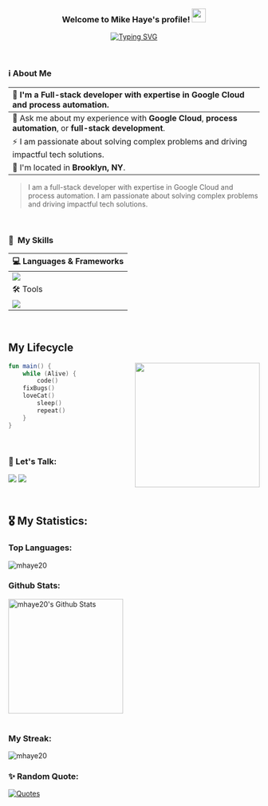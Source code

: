 <h3 align="center">
Welcome to Mike Haye's profile!
  <img src="https://media.giphy.com/media/hvRJCLFzcasrR4ia7z/giphy.gif" width="28">
</h3>

<p align="center">
  <a href="https://git.io/typing-svg">
  <img src="https://readme-typing-svg.demolab.com?font=Arial&size=22&duration=3000&pause=1000&center=true&vCenter=true&random=false&width=500&height=45&lines=Full+Stack+Developer+Using+Vue+%26+React.;Scalable+Applications.;Cloud+Technologies+%7C+AI/ML+%7C+DevOps" alt="Typing SVG" />
</a>

</p>


<br>


### ℹ️ About Me
|🏢 I'm a **Full-stack developer** with expertise in **Google Cloud** and **process automation**.|
| :--- |
|💬 Ask me about my experience with **Google Cloud**, **process automation**, or **full-stack development**.|
|⚡ I am passionate about solving complex problems and driving impactful tech solutions.|
|📍 I'm located in **Brooklyn, NY**.|

> I am a full-stack developer with expertise in Google Cloud and process automation. I am passionate about solving complex problems and driving impactful tech solutions.


<br>


### 🎯 &nbsp;My Skills
| 💻 Languages & Frameworks |
| :--- |
| <img src="https://skillicons.dev/icons?i=typescript,javascript,vuejs,react,nodejs,css,html,postgresql,prisma,tailwindcss,supabase,googleappsscript" />|
| 🛠️ Tools |
| <img src="https://skillicons.dev/icons?i=git,github,npm,firebase,googlecloud,vscode,webpack,docker,redis,vercel" />|


<br>


## My Lifecycle
<img src="https://www.codedex.io/images/codedex-bot-logo-compressed.gif" width="250" height="250" align="right"/>

```kotlin
fun main() {
    while (Alive) {
        code()
	fixBugs()
	loveCat()
        sleep()
        repeat()
    }
}

```


<br>


### 📩 Let's Talk:
<a href="https://www.linkedin.com/in/michael-haye" target="_blank"><img src="https://img.shields.io/badge/-LinkedIn-0077B5?style=for-the-badge&logo=Linkedin"/></a>
<a href="mailto:karim@kotect.com" target="_blank"><img src="https://img.shields.io/badge/-connect@mikehaye.com-0077B5?style=for-the-badge&logo=Gmail"/></a>


<br>


## 🎖️ My Statistics:
 <h3>Top Languages:</h3>
<img src="https://github-stats-two-lac.vercel.app/api/top-langs?username=mhaye20&langs_count=6&show_icons=true&locale=en&theme=transparent&layout=donut" alt="mhaye20" />
<br>
 <h3>Github Stats:</h3>
<a href="https://github.com/anuraghazra/github-readme-stats">
<img alt="mhaye20's Github Stats" src="https://github-stats-two-lac.vercel.app/api?username=mhaye20&show_icons=true&rank_icon=github&count_private=true&locale=en&theme=transparent&layout=compact" height="230px"/>
</a>
<br><br>
 <h3>My Streak:</h3>
<img src="https://github-readme-streak-stats.herokuapp.com/?user=mhaye20&theme=transparent" alt="mhaye20" />


<br>


### ✨ Random Quote:
<a href="https://github.com/piyushsuthar/github-readme-quotes">
    <img alt="Quotes" src="https://quotes-github-readme.vercel.app/api?type=horizontal&theme=dark&animation=grow_out_in&quoteCategory=programming?border=true">
</a>
